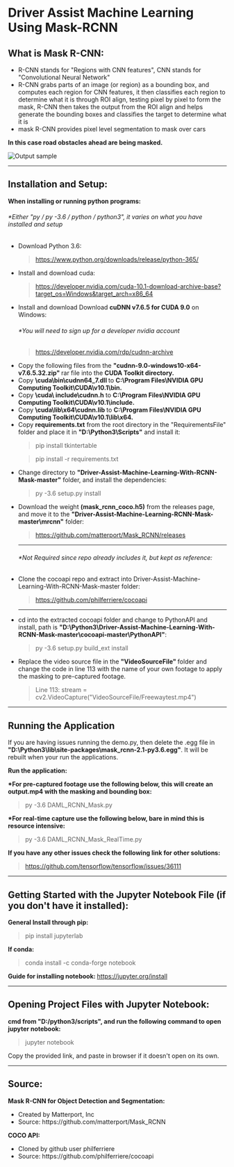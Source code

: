 # Driver Assist Machine Learning Using Mask-RCNN

## What is Mask R-CNN:

<ul>
 	<li> R-CNN stands for "Regions with CNN features", CNN stands for "Convolutional Neural Network" </li>
  <li> R-CNN grabs parts of an image (or region) as a bounding box, and computes each region for CNN features, it then classifies each region to determine what it is through ROI align, testing pixel by pixel to form the mask, R-CNN then takes the output from the ROI align and helps generate the bounding boxes and classifies the target to determine what it is </li>
<li> mask R-CNN provides pixel level segmentation to mask over cars </li>
</ul>

<strong> In this case road obstacles ahead are being masked. </strong>

![Output sample](https://github.com/shailahmed44/Driver-Assist-Machine-Learning-With-RCNN-Mask/blob/master/screenshots/footage.gif)

<hr>

## Installation and Setup:

<strong> When installing or running python programs: </strong>

  <h6> *Either "py / py -3.6 / python / python3", it varies on what you have installed and setup </h6>
  
<ul>
 
<li> Download Python 3.6:  </li>

> https://www.python.org/downloads/release/python-365/ 
 	
  
<li> Install and download cuda: </li>

> https://developer.nvidia.com/cuda-10.1-download-archive-base?target_os=Windows&target_arch=x86_64 
 

<li>  Install and download Download <strong>cuDNN v7.6.5 for CUDA 9.0</strong> on Windows:  </li>
 
 <h6> *You will need to sign up for a developer nvidia account </h6> 
 
 > https://developer.nvidia.com/rdp/cudnn-archive 


<li> Copy the following files from the <strong> "cudnn-9.0-windows10-x64-v7.6.5.32.zip" </strong> rar file into the <strong>CUDA Toolkit directory. </strong></li>
<li> Copy <strong> <installpath>\cuda\bin\cudnn64_7.dll </strong> to <strong> C:\Program Files\NVIDIA GPU Computing Toolkit\CUDA\v10.1\bin. </strong></li>
<li> Copy <strong> <installpath>\cuda\ include\cudnn.h</strong>  to <strong> C:\Program Files\NVIDIA GPU Computing Toolkit\CUDA\v10.1\include. </strong></li>
<li> Copy <strong> <installpath>\cuda\lib\x64\cudnn.lib </strong> to <strong> C:\Program Files\NVIDIA GPU Computing Toolkit\CUDA\v10.1\lib\x64. </strong></li> 
 


 <li>  Copy <strong>requirements.txt</strong> from the root directory in the "RequirementsFile" folder and place it in <strong>"D:\Python3\Scripts"</strong> and install it: </li>
 
 > pip install tkintertable
 
 > pip install -r requirements.txt




 <li>  Change directory to <strong>"Driver-Assist-Machine-Learning-With-RCNN-Mask-master"</strong> folder, and install the dependencies:  </li>
 
> py -3.6 setup.py install



 <li> Download the weight <strong>(mask_rcnn_coco.h5)</strong> from the releases page, and move it to the <strong>"Driver-Assist-Machine-Learning-RCNN-Mask-master\mrcnn"</strong> folder: </li>
 
> https://github.com/matterport/Mask_RCNN/releases 
 

<hr>
<h6>  *Not Required since repo already includes it, but kept as reference: </h6> 

<li> Clone the cocoapi repo and extract into Driver-Assist-Machine-Learning-With-RCNN-Mask-master folder: </li> 

> https://github.com/philferriere/cocoapi


<hr>

 <li> cd into the extracted cocoapi folder and change to PythonAPI and install, path is <strong>"D:\Python3\Driver-Assist-Machine-Learning-With-RCNN-Mask-master\cocoapi-master\PythonAPI"</strong>: </li>

> py -3.6 setup.py build_ext install
 

<li> Replace the video source file in the <strong> "VideoSourceFile" </strong> folder and change the code in line 113 with the name of your own footage to apply the masking to pre-captured footage.  </li>

> Line 113:  stream = cv2.VideoCapture("VideoSourceFile/Freewaytest.mp4")

</ul>

<hr>

## Running the Application

If you are having issues running the demo.py, then delete the .egg file in <strong>"D:\Python3\lib\site-packages\mask_rcnn-2.1-py3.6.egg"</strong>.
It will be rebuilt when your run the applications.

<strong> Run the application: </strong>

<strong> *For pre-captured footage use the following below, this will create an output.mp4 with the masking and bounding box: </strong> 

> py -3.6 DAML_RCNN_Mask.py

<strong> *For real-time capture use the following below, bare in mind this is resource intensive: </strong> 

> py -3.6 DAML_RCNN_Mask_RealTime.py

<strong> If you have any other issues check the following link for other solutions: </strong>

> https://github.com/tensorflow/tensorflow/issues/36111

<hr>

## Getting Started with the Jupyter Notebook File (if you don't have it installed):

<strong> General Install through pip: </strong> 
>  pip install jupyterlab 
 
<strong> If conda: </strong> 
> conda install -c conda-forge notebook

<strong> Guide for installing notebook: </strong> 
https://jupyter.org/install

<hr>

## Opening Project Files with Jupyter Notebook:

<strong> cmd from "D:/python3/scripts", and run the following command to open jupyter notebook: </strong> 
> jupyter notebook

Copy the provided link, and paste in browser if it doesn't open on its own.

<hr>

## Source:

<strong> Mask R-CNN for Object Detection and Segmentation: </strong> 
<ul>
 	<li> Created by Matterport, Inc 	</li>
 	<li> Source: https://github.com/matterport/Mask_RCNN 	</li>
</ul>

<strong> COCO API: </strong> 
<ul>
 	<li> Cloned by github user philferriere 	</li>
 	<li> Source: https://github.com/philferriere/cocoapi 	</li>
</ul>



